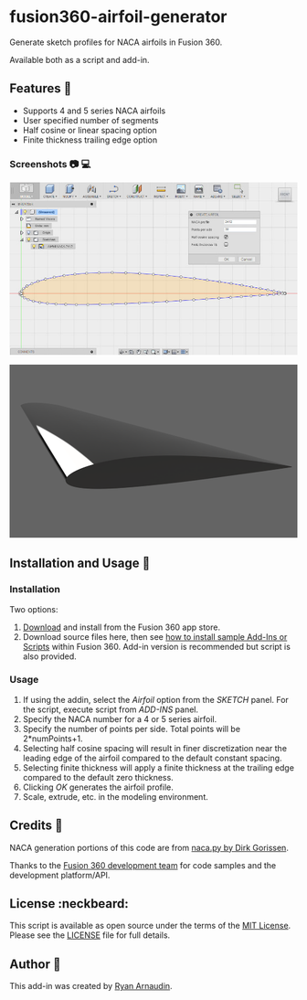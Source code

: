 # fusion360-airfoil-generator

Generate sketch profiles for NACA airfoils in Fusion 360.

Available both as a script and add-in.

## Features :rocket:

- Supports 4 and 5 series NACA airfoils
- User specified number of segments
- Half cosine or linear spacing option
- Finite thickness trailing edge option

### Screenshots :camera: :computer:

![NACA Airfoil Generator](resources/app_screenshot_v1.jpg?raw=true "NACA Airfoil Generator")

![NACA Airfoil Rendering](resources/airfoil_rendering_v1.png?raw=true "NACA Airfoil Rendering")

## Installation and Usage :floppy_disk:

### Installation

Two options:

1. [Download](https://apps.autodesk.com/FUSION/en/Detail/Index?id=appstore.exchange.autodesk.com%3afusion360airfoilgenerator_windows64%3aen) and install from the Fusion 360 app store.
2. Download source files here, then see [how to install sample Add-Ins or Scripts](https://rawgit.com/AutodeskFusion360/AutodeskFusion360.github.io/master/Installation.html) within Fusion 360. Add-in version is recommended but script is also provided.

### Usage

1. If using the addin, select the *Airfoil* option from the *SKETCH* panel. For the script, execute script from *ADD-INS* panel.
2. Specify the NACA number for a 4 or 5 series airfoil.
3. Specify the number of points per side. Total points will be 2*numPoints+1. 
4. Selecting half cosine spacing will result in finer discretization near the leading edge of the airfoil compared to the default constant spacing. 
5. Selecting finite thickness will apply a finite thickness at the trailing edge compared to the default zero thickness.
6. Clicking *OK* generates the airfoil profile.
7. Scale, extrude, etc. in the modeling environment. 

## Credits :raised_hands:

NACA generation portions of this code are from [naca.py by Dirk Gorissen](https://github.com/dgorissen/naca). 

Thanks to the [Fusion 360 development team](https://github.com/AutodeskFusion360) for code samples and the development platform/API. 

## License :neckbeard:

This script is available as open source under the terms of the [MIT License](http://opensource.org/licenses/MIT). Please see the [LICENSE](https://raw.githubusercontent.com/arnaudin/fusion360-airfoil-generator/master/LICENSE) file for full details.

## Author :pencil:
This add-in was created by [Ryan Arnaudin](http://ryanarnaudin.com).
